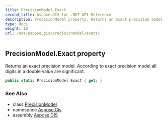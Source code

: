 ```yaml
---
title: PrecisionModel.Exact
second_title: Aspose.GIS for .NET API Reference
description: PrecisionModel property. Returns an exact precision model. According to exact precision model all digits in a double value are significant.
type: docs
weight: 10
url: /net/aspose.gis/precisionmodel/exact/
---
```

## PrecisionModel.Exact property

Returns an exact precision model. According to exact precision model all digits in a double value are significant.

```csharp
public static PrecisionModel Exact { get; }
```

### See Also

* class [PrecisionModel](../)
* namespace [Aspose.Gis](../../precisionmodel/)
* assembly [Aspose.GIS](../../../)


